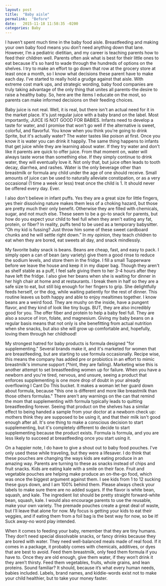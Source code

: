 ```yaml
---
layout: post
title:  "Baby aisle"
permalink:  "Before"
date:   2015-11-18 11:58:35 -0200
categories: Baby
---
```

<p>I haven’t spent much time in the baby food aisle. Breastfeeding and making your own baby food means you don’t need anything down that lane. However, I’m a pediatric dietitian, and my career is teaching parents how to feed their children well. Parents often ask what is best for their little ones to eat because it's so hard to wade through the hundreds of options on the shelves. I try to make an effort to go down that row at the grocery store at least once a month, so I know what decisions these parent have to make each day. I’ve started to really hold a grudge against that aisle. With extreme cost mark ups, and strategic wording, baby food companies are truly taking advantage of the only thing that unites all parents-the desire to raise a healthy baby. So, here are the items I educate on the most, so parents can make informed decisions on their feeding choices.<p>Baby juice is not real. Well, it is real, but there isn't an actual need for it in the market place. It's just regular juice with a baby brand on the label. Most importantly, JUICE IS NOT GOOD FOR BABIES. Infants need to develop a taste for water, and I promise that won't go well if the alternative is sweet, colorful, and flavorful. You know when you think you're going to drink Sprite, but it's actually water? The water tastes like poison at first. Once you know it is water you can drink it happily. The same thing happens to infants that get juice while they are learning about water. If they try water and don't like it parents are quick to offer juice. From that moment on, water will always taste worse than something else. If they simply continue to drink water, they will eventually love it. Not only that, but juice often leads to tooth decay, diarrhea, and rashes. Water is the only beverage other than breastmilk or formula any child under the age of one should receive. Small amounts of juice can be used to naturally alleviate constipation, or as a very occasional (1 time a week or less) treat once the child is 1. It should never be offered every day. Ever. <p>I also don't believe in infant puffs. Yes they are a great size for little fingers, yes their dissolving nature makes them less of a choking hazard, but those are pretty much their only benefit. Otherwise they are filled with chemicals, sugar, and not much else. These seem to be a go-to snack for parents, but how do you expect your child to feel full when they aren't eating any fat, protein, or fiber? In reality, puffs tend to be used as a temporary babysitter. “Oh my kid is fussing? Just throw him some of these sweet cardboard chunks and he will settle right down.” In my opinion, they teach children to eat when they are bored, eat sweets all day, and snack mindlessly.<p>My favorite baby snack is beans. Beans are cheap, fast, and easy to pack. I simply open a can of bean (any variety) give them a good rinse to reduce the sodium levels, and store them in the fridge. I fill a small Tupperware before we leave the house and keep it in my diaper bag. Though they aren't as shelf stable as a puff, I feel safe giving them to her 3-4 hours after they have left the fridge. I also give her beans when she is waiting for dinner in her high chair at home and at restaurants. I break them in half so they are a safe size to eat, but still big enough for her fingers to grip. She delightfully feeds herself, or the dog, while waiting patiently for the rest of dinner. This routine leaves us both happy and able to enjoy mealtimes together. I know beans are a weird food. They are mushy on the inside, have a pungent flavor, and they kind of look like tiny bugs. BUT, they are also incredibly good for you. The offer fiber and protein to help a baby feel full. They are also a source of iron, folate, and magnesium. Giving my baby beans on a regular basis means that not only is she benefitting from actual nutrition when she snacks, but also she will grow up comfortable and, hopefully, loving them through her childhood!<p>My strongest hatred for baby products is formula designed "for supplementing."  Several brands make it, and it's marketed for women that are breastfeeding, but are starting to use formula occasionally. Recipe wise, this means the company has added pre or probiotics in an effort to mimic breastmilk's immune support (*hint, they are failing). Marketing wise this is another attempt to set breastfeeding women up for failure. When you have a newborn and you're tired, nervous, and unsure, seeing a product that enforces supplementing is one more drop of doubt in your already overflowing I Cant Do This bucket. It makes a woman let her guard down about formula, because "this one is different and more like breastmilk than those others formulas." There aren't any warnings on the can that remind the mom that supplementing with formula typically leads to quitting breastfeeding forever. Seeing that product on the shelves has a similar effect to being handed a sample from your doctor at a newborn check up: mothers think they are supposed to be using it, and that their milk isn't good enough after all. It's one thing to make a conscious decision to start supplementing, but it's completely different to decide to start supplementing because the product exists. Formula is formula, and you are less likely to succeed at breastfeeding once you start using it.<p>On a happier note, I do have to give a shout out to baby food pouches. I’ve only used these while traveling, but they were a lifesaver. I do think that these pouches are changing the ways kids are eating produce in an amazing way. Parents are turning to these as snacks instead of chips and fruit snacks. Kids are eating kale with a smile on their face. Fruit and vegetable pouches are helping make produce an on-the-go food, which was once the biggest argument against them. I see kids from 1 to 12 sucking these guys down, and I am 100% behind them. Please always check your labels to make sure there are no added sugars. If the flavor is white bean, squash, and kale. The ingredient list should be pretty straight forward-white bean, squash, kale. I would also encourage parents to use the reusable, make your own variety. The premade pouches create a great deal of waste, but I’ll leave that alone for now. My focus is getting your kids to eat their veggies, and if eating them from a foil bag is the best way for now, so be it! Suck away-no word play intended.  <p>When it comes to feeding your baby, remember that they are tiny humans. They don’t need special dissolvable snacks, or fancy drinks because they are bored with water. They need well-balanced meals made of real food. If it comes in a package, it probably comes with chemicals, additives, or dyes that are best to avoid. Feed them breastmilk, only feed them formula if you have to. Once they are old enough, give them water, if they won’t drink it they aren’t thirsty. Feed them vegetables, fruits, whole grains, and lean proteins. Sound familiar? It should, because it’s what every human needs, babies included. Labels, brand names, and kiddie-words exist not to make your child healthier, but to take your money faster. 